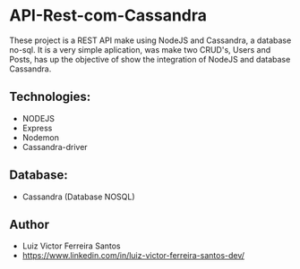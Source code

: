 # API-Rest-com-Cassandra
These project is a REST API make using NodeJS and Cassandra, a database no-sql. It is a very simple
aplication, was make two CRUD's, Users and Posts, has up the objective of show the integration of NodeJS and database Cassandra.


## Technologies:
* NODEJS
* Express
* Nodemon
* Cassandra-driver

## Database:
* Cassandra (Database NOSQL)

## Author
* Luiz Victor Ferreira Santos
* https://www.linkedin.com/in/luiz-victor-ferreira-santos-dev/
